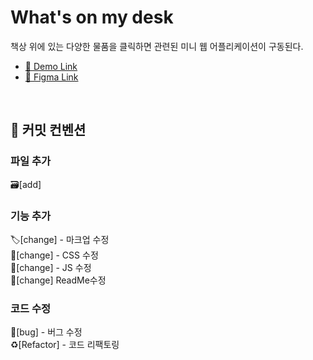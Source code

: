 # What's on my desk

책상 위에 있는 다양한 물품을 클릭하면 관련된 미니 웹 어플리케이션이 구동된다.

- [:link: Demo Link](https://team-nodaji.github.io/What-s-on-my-desk/)
- [:link: Figma Link](https://www.figma.com/file/sXI3YdA7F6LQWSOvL3VsCn/TEAM-NODAJI-team-library?node-id=0%3A1&t=kU80iEz8VOI9bCdP-1)

<br>

## :handshake: 커밋 컨벤션

### 파일 추가

:card_file_box:[add]
<br>

### 기능 추가

:label:[change] - 마크업 수정
<br>
:art:[change] - CSS 수정
<br>
:wrench:[change] - JS 수정
<br>
:memo:[change] ReadMe수정
<br>

### 코드 수정

:poop:[bug] - 버그 수정
<br>
:recycle:[Refactor] - 코드 리팩토링

<br>
